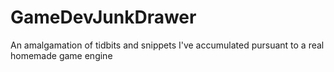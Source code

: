 # GameDevJunkDrawer
An amalgamation of tidbits and snippets I've accumulated pursuant to a real homemade game engine
